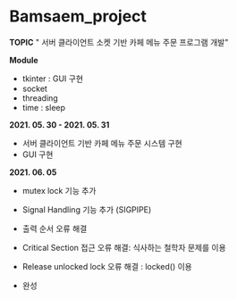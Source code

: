 # Bamsaem_project
**TOPIC** 
" 서버 클라이언트 소켓 기반 카페 메뉴 주문 프로그램 개발"

**Module**
- tkinter : GUI 구현
- socket
- threading
- time : sleep

**2021. 05. 30 - 2021. 05. 31**
- 서버 클라이언트 기반 카페 메뉴 주문 시스템 구현
- GUI 구현


**2021. 06. 05**
- mutex lock 기능 추가 
- Signal Handling 기능 추가 (SIGPIPE)
- 출력 순서 오류 해결
- Critical Section 접근 오류 해결: 식사하는 철학자 문제를 이용
- Release unlocked lock 오류 해결 : locked() 이용

- 완성
